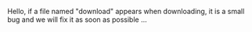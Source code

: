 Hello, if a file named "download" appears when downloading, it is a small bug and we will fix it as soon as possible ...
